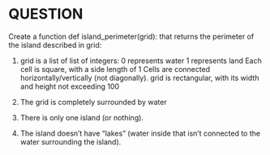 # QUESTION

Create a function def island_perimeter(grid): that returns the perimeter of the island described in grid:

1. grid is a list of list of integers:
    0 represents water
    1 represents land
    Each cell is square, with a side length of 1
    Cells are connected horizontally/vertically (not diagonally).
    grid is rectangular, with its width and height not exceeding 100

2. The grid is completely surrounded by water

3. There is only one island (or nothing).

4. The island doesn’t have “lakes” (water inside that isn’t connected to the water surrounding the island).